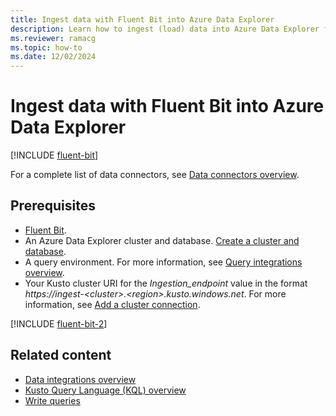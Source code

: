 ```yaml
---
title: Ingest data with Fluent Bit into Azure Data Explorer
description: Learn how to ingest (load) data into Azure Data Explorer from Fluent Bit.
ms.reviewer: ramacg
ms.topic: how-to
ms.date: 12/02/2024
---
```


# Ingest data with Fluent Bit into Azure Data Explorer

[!INCLUDE [fluent-bit](includes/cross-repo/fluent-bit.md)]

For a complete list of data connectors, see [Data connectors overview](integrate-overview.md).

## Prerequisites

* [Fluent Bit](https://docs.fluentbit.io/manual/installation/getting-started-with-fluent-bit).
* An Azure Data Explorer cluster and database. [Create a cluster and database](create-cluster-and-database.md).
* A query environment. For more information, see [Query integrations overview](integrate-query-overview.md). <a id=ingestion-uri></a>
* Your Kusto cluster URI for the *Ingestion_endpoint* value in the format *https://ingest-\<cluster>.\<region>.kusto.windows.net*. For more information, see [Add a cluster connection](add-cluster-connection.md#add-a-cluster-connection).

[!INCLUDE [fluent-bit-2](includes/cross-repo/fluent-bit-2.md)]

<!--[!INCLUDE [fluent-bit-3](includes/cross-repo/fluent-bit-3.md)]-->

## Related content

* [Data integrations overview](integrate-data-overview.md)
* [Kusto Query Language (KQL) overview](/kusto/query/)
* [Write queries](/kusto/query/tutorials/learn-common-operators?view=azure-data-explorer&preserve-view=true)
